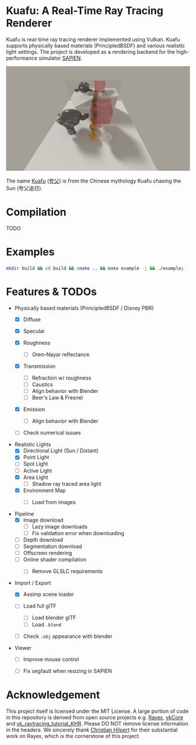 # Kuafu: A Real-Time Ray Tracing Renderer

Kuafu is real-time ray tracing renderer implemented using Vulkan. Kuafu supports physically based materials (PrincipledBSDF) and various realistic light settings. The project is developed as a rendering backend for the high-performance simulator [SAPIEN](https://sapien.ucsd.edu/).

![Kuafu Rendering Quality](./docs/assets/kuafu.png)

The name [Kuafu](https://en.wikipedia.org/wiki/Kuafu) ([夸父](https://zh.wikipedia.org/wiki/%E5%A4%B8%E7%88%B6)) is from the Chinese mythology Kuafu chasing the Sun (夸父追日).

# Compilation

TODO

# Examples

```bash
mkdir build && cd build && cmake .. && make example -j && ./example;
```


# Features & TODOs

- Physically based materials (PrincipledBSDF / Disney PBR)
  - [x] Diffuse
  - [x] Specular
  - [x] Roughness
    - [ ] Oren–Nayar reflectance
  - [x] Transmission
    - [ ] Refraction w/ roughness
    - [ ] Caustics 
    - [ ] Align behavior with Blender
    - [ ] Beer's Law & Fresnel
  - [x] Emission
    - [ ] Align behavior with Blender
  - [ ] Check numerical issues
    

- Realistic Lights
  - [x] Directional Light (Sun / Distant)
  - [x] Point Light
  - [ ] Spot Light
  - [ ] Active Light
  - [x] Area Light
    - [ ] Shadow ray traced area light
  - [x] Environment Map
    - [ ] Load from images

    
- Pipeline
  - [x] Image download
    - [ ] Lazy image downloads
    - [ ] Fix validation error when downloading
  - [ ] Depth download
  - [ ] Segmentation download
  - [ ] Offscreen rendering
  - [ ] Online shader compilation
    - [ ] Remove GLSLC requirements


- Import / Export
  - [x] Assimp scene loader
  - [ ] Load full glTF
    - [ ] Load blender glTF
    - [ ] Load `.blend`
  - [ ] Check `.obj` appearance with blender


- Viewer
  - [ ] Improve mouse control
  - [ ] Fix segfault when resizing in SAPIEN



# Acknowledgement

This project itself is licensed under the MIT License. A large portion of code in this repository is derived from open source projects e.g. [Rayex](https://github.com/chillpert/rayex), [vkCore](https://github.com/chillpert/vkCore) and [vk_raytracing_tutorial_KHR](https://github.com/nvpro-samples/vk_raytracing_tutorial_KHR). Please DO NOT remove license information in the headers. We sincerely thank [Christian Hilpert](https://github.com/chillpert) for their substantial work on Rayex, which is the cornerstone of this project.

